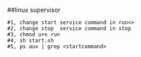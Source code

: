 ##linux supervisor 
```
#1, change start service command in run<>
#2, change stop  service command in stop
#3, chmod u+x run
#4, sh start.sh
#5, ps aux | grep <startcommand>
```
